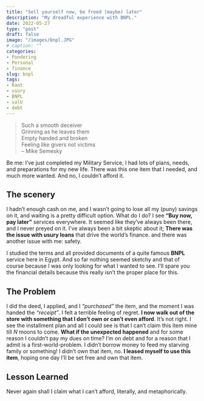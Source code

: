 ```yaml
---
title: "Sell yourself now, be freed (maybe) later"
description: "My dreadful experience with BNPL."
date: 2022-05-27
type: "post"
draft: false
image: "/images/bnpl.JPG"
# caption: ""
categories:
- Pondering
- Personal
- finance
slug: bnpl
tags: 
- Rant
- usury
- BNPL
- valU
- debt
---
```


> Such a smooth deceiver \
Grinning as he leaves them \
Empty handed and broken \
Feeling like givers not victims \
– Mike Semesky

Be me: I’ve just completed my Military Service, I had lots of plans, needs, and preparations for my new life. There was this one item that I needed, and much more wanted. And no, I couldn’t afford it.

## The scenery

I hadn’t enough cash on me, and I wasn’t going to lose all my (puny) savings on it, and waiting is a pretty difficult option. What do I do? I see __“Buy now, pay later”__ services everywhere. It seemed like they’ve always been there, and I never preyed on it. I’ve always been a bit skeptic about it; __There was the issue with usury loans__ that drive the world’s finance. and there was another issue with me: safety.

I studied the terms and all provided documents of a quite famous __BNPL__ service here in Egypt. And so far nothing seemed sketchy and that of course because I was only looking for what I wanted to see. I’ll spare you the financial details because this really isn’t the proper place for this. 

## The Problem

I did the deed, I applied, and I _“purchased”_ the item, and the moment I was handed the _“receipt”_. I felt a terrible feeling of regret. __I now walk out of the store with something that I don’t own or can’t even afford__. It’s not right. I see the installment plan and all I could see is that I can’t claim this item mine till _N_ moons to come. __What if the unexpected happened__ and for some reason I couldn’t pay my dues on time? I’m on debt and for a reason that I admit is a first-world-problem. I didn’t borrow money to feed my starving family or something! I didn’t own that item, no. __I leased myself to use this item__, hoping one day I’ll be set free and own that item.

## Lesson Learned
Never again shall I claim what I can’t afford, literally, and metaphorically.
